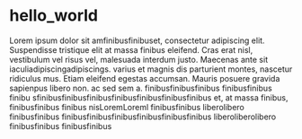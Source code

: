 # hello_world  
Lorem ipsum dolor sit amfinibusfinibuset, consectetur adipiscing elit. Suspendisse tristique elit at massa finibus eleifend. Cras erat nisl, vestibulum vel risus vel, malesuada interdum justo. Maecenas ante sit iaculiadipiscingadipiscings.  varius   et magnis dis parturient montes, nascetur ridiculus mus. Etiam eleifend egestas accumsan. Mauris posuere gravida sapienpus  libero non.  ac  sed sem  a. finibusfinibusfinibus finibusfinibus finibu sfinibusfinibusfinibusfinibusfinibusfinibusfinibus
et,   at massa finibus,  finibusfinibus finibus nisLoremLoreml  finibusfinibus liberolibero 
  finibusfinibus finibusfinibusfinibusfinibusfinibusfinibus liberoliberolibero
finibusfinibus
finibusfinibus
